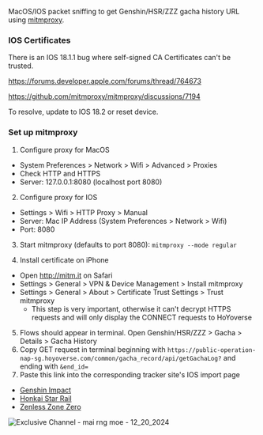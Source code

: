 MacOS/IOS packet sniffing to get Genshin/HSR/ZZZ gacha history URL using [mitmproxy](https://github.com/mitmproxy/mitmproxy).

### IOS Certificates

There is an IOS 18.1.1 bug where self-signed CA Certificates can't be trusted.

https://forums.developer.apple.com/forums/thread/764673

https://github.com/mitmproxy/mitmproxy/discussions/7194

To resolve, update to IOS 18.2 or reset device.

### Set up mitmproxy

1. Configure proxy for MacOS
  - System Preferences > Network > Wifi > Advanced > Proxies
  - Check HTTP and HTTPS
  - Server: 127.0.0.1:8080 (localhost port 8080)


2. Configure proxy for IOS
  - Settings > Wifi > HTTP Proxy > Manual
  - Server: Mac IP Address (System Preferences > Network > Wifi)
  - Port: 8080


3. Start mitmproxy (defaults to port 8080): `mitmproxy --mode regular`

4. Install certificate on iPhone
  - Open http://mitm.it on Safari
  - Settings > General > VPN & Device Management > Install mitmproxy 
  - Settings > General > About > Certificate Trust Settings > Trust mitmproxy
    - This step is very important, otherwise it can't decrypt HTTPS requests and will only display the CONNECT requests to HoYoverse


5. Flows should appear in terminal. Open Genshin/HSR/ZZZ > Gacha > Details > Gacha History
6. Copy GET request in terminal beginning with `https://public-operation-nap-sg.hoyoverse.com/common/gacha_record/api/getGachaLog?` and ending with `&end_id=`
7. Paste this link into the corresponding tracker site's IOS import page
  - [Genshin Impact](https://paimon.moe/wish/import)
  - [Honkai Star Rail](https://starrailstation.com/en/warp#importwith)
  - [Zenless Zone Zero](https://zzz.rng.moe/en/tracker/import)

![Exclusive Channel - mai rng moe - 12_20_2024](https://github.com/user-attachments/assets/08a204d2-6818-4fcf-bd39-ec67c3326f1b)
